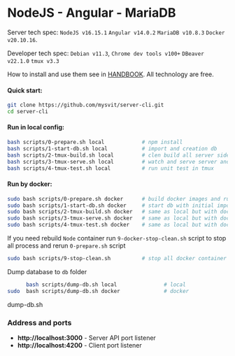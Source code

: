 # NodeJS - Angular - MariaDB

Server tech spec: `NodeJS v16.15.1` `Angular v14.0.2` `MariaDB v10.8.3` `Docker v20.10.16`.

Developer tech spec: `Debian v11.3`, `Chrome dev tools v100+` `DBeaver v22.1.0` `tmux v3.3`

How to install and use them see in [HANDBOOK](doc/HANDBOOK.md). All technology are free. 

#### Quick start:
```bash
git clone https://github.com/mysvit/server-cli.git
cd server-cli
```
#### Run in local config:
```bash
bash scripts/0-prepare.sh local            # npm install
bash scripts/1-start-db.sh local           # import and creation db
bash scripts/2-tmux-build.sh local         # clen build all server side and lib 
bash scripts/3-tmux-serve.sh local         # watch and serve server and client in tmux with multiple windows layout  
bash scripts/4-tmux-test.sh local          # run unit test in tmux
```
#### Run by docker:
```bash
sudo bash scripts/0-prepare.sh docker      # build docker images and run npm install 
sudo bash scripts/1-start-db.sh docker     # start db with initial import and creation database 
sudo bash scripts/2-tmux-build.sh docker   # same as local but with docker
sudo bash scripts/3-tmux-serve.sh docker   # same as local but with docker 
sudo bash scripts/4-tmux-test.sh docker    # same as local but with docker
```

If you need rebuild `Node` container run `9-docker-stop-clean.sh` script to stop all process and rerun `0-prepare.sh` script
```bash
sudo bash scripts/9-stop-clean.sh          # stop all docker container and stop node and ng processes
```

Dump database to `db` folder
```bash
      bash scripts/dump-db.sh local               # local
sudo  bash scripts/dump-db.sh docker              # docker
```

dump-db.sh
### Address and ports
- **http://localhost:3000** - Server API port listener
- **http://localhost:4200** - Client port listener

